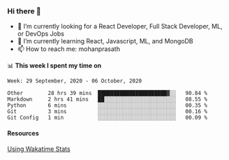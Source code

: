### Hi there 👋

- 🔭 I’m currently looking for a React Developer, Full Stack Developer, ML, or DevOps Jobs
- 🌱 I’m currently learning React, Javascript, ML, and MongoDB
- 📫 How to reach me: mohanprasath

📊 **This week I spent my time on**
<!--START_SECTION:waka-->
```text
Week: 29 September, 2020 - 06 October, 2020

Other        28 hrs 39 mins  ██████████████████████▓░░   90.84 % 
Markdown     2 hrs 41 mins   ██░░░░░░░░░░░░░░░░░░░░░░░   08.55 % 
Python       6 mins          ░░░░░░░░░░░░░░░░░░░░░░░░░   00.35 % 
Git          3 mins          ░░░░░░░░░░░░░░░░░░░░░░░░░   00.16 % 
Git Config   1 min           ░░░░░░░░░░░░░░░░░░░░░░░░░   00.09 % 
```
<!--END_SECTION:waka-->

#### Resources
[Using Wakatime Stats](https://github.com/marketplace/actions/waka-readme)

